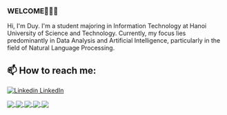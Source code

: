 ### WELCOME👋👋👋
Hi, I'm Duy. I'm a student majoring in Information Technology at Hanoi University of Science and Technology. Currently, my focus lies predominantly in Data Analysis and Artificial Intelligence, particularly in the field of Natural Language Processing.<br>
## 📫 How to reach me: 

[![Linkedin](https://i.stack.imgur.com/gVE0j.png) LinkedIn](https://www.linkedin.com/in/nguyen-duy-46a51b232/) 

<a href="https://github.com/ncduy03/vietnamese_graduation_exam">
  <img align="center" src="https://github-readme-stats.anuraghazra1.vercel.app/api/pin/?username=ncduy03&repo=vietnamese_graduation_exam&theme=great-gatsby" />
</a>

<a href="https://github.com/ncduy03/bitcoin_price_track">
  <img align="center" src="https://github-readme-stats.anuraghazra1.vercel.app/api/pin/?username=ncduy03&repo=bitcoin_price_track&theme=great-gatsby" />
</a>

<a href="https://github.com/ncduy03/chess_players_data">
  <img align="center" src="https://github-readme-stats.anuraghazra1.vercel.app/api/pin/?username=ncduy03&repo=chess_players_data&theme=midnight-purple" />
</a>    

<a href="https://github.com/ncduy03/oop_history_library">
  <img align="center" src="https://github-readme-stats.anuraghazra1.vercel.app/api/pin/?username=ncduy03&repo=oop_history_library&theme=midnight-purple" />
</a>    

<a href="https://github.com/ncduy03/children_clothes_shop_DBMS">
  <img align="center" src="https://github-readme-stats.anuraghazra1.vercel.app/api/pin/?username=ncduy03&repo=children_clothes_shop_DBMS&theme=vision-friendly-dark" />
</a>




